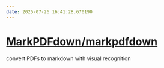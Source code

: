 ```yaml
---
date: 2025-07-26 16:41:28.670190
---
```


# [MarkPDFdown/markpdfdown](https://github.com/MarkPDFdown/markpdfdown)

convert PDFs to markdown with visual recognition